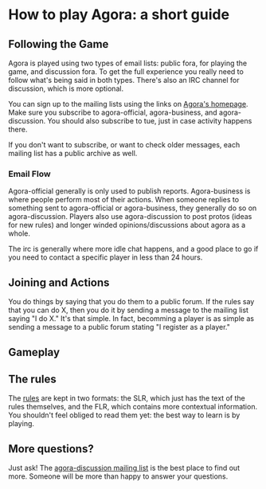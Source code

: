 # How to play Agora: a short guide

## Following the Game

Agora is played using two types of email lists: public fora, for playing the game, and discussion fora. To get the full experience you really need to follow what's being said in both types. There's also an IRC channel for discussion, which is more optional.

You can sign up to the mailing lists using the links on [Agora's homepage](https://www.agoranomic.org/). Make sure you subscribe to agora-official, agora-business, and agora-discussion. You should also subscribe to tue, just in case activity happens there.

If you don't want to subscribe, or want to check older messages, each mailing list has a public archive as well.

### Email Flow

Agora-official generally is only used to publish reports. Agora-business is where people perform most of their actions. When someone replies to something sent to agora-official or agora-business, they generally do so on agora-discussion. Players also use agora-discussion to post protos (ideas for new rules) and longer winded opinions/discussions about agora as a whole.

The irc is generally where more idle chat happens, and a good place to go if you need to contact a specific player in less than 24 hours.

## Joining and Actions

You do things by saying that you do them to a public forum. If the rules say that you can do X, then you do it by sending a message to the mailing list saying "I do X." It's that simple. In fact, becomming a player is as simple as sending a message to a public forum stating "I register as a player."

## Gameplay

## The rules

The [rules](Home#rules) are kept in two formats: the SLR, which just has the text of the rules themselves, and the FLR, which contains more contextual information. You shouldn't feel obliged to read them yet: the best way to learn is by playing.

## More questions?

Just ask! The [agora-discussion mailing list](http://www.agoranomic.org/cgi-bin/mailman/listinfo/agora-discussion) is the best place to find out more. Someone will be more than happy to answer your questions.